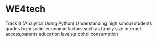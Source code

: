 # WE4tech
Track B (Analytics Using Python)
Understanding high school students grades from socio-economic factors such as family size,internet access,parents education levels,alcohol consumption
